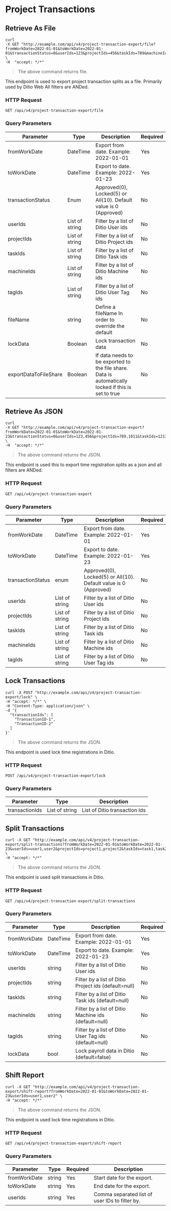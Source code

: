 # Project Transactions


## Retrieve As File
```shell
curl 
-X GET "http://example.com/api/v4/project-transaction-export/file?fromWorkDate=2022-01-01&toWorkDate=2022-01-01&transactionStatus=0&userIds=123&projectIds=456&taskIds=789&machineIds=357&tagIds=457&fileName=568&lockData=true&exportDataToFileShare=true" \
-H  "accept: */*"
```

> The above command returns file.

This endpoint is used to export project transaction splits as a file. Primarily used by Ditio Web All filters are ANDed.

### HTTP Request
`GET /api/v4/project-transaction-export/file`

### Query Parameters
| Parameter | Type | Description | Required |
| --- | --- | --- | --- |
| fromWorkDate | DateTime | Export from date. Example: 2022-01-01 | Yes |
| toWorkDate | DateTime | Export to date. Example: 2022-01-23 | Yes |
| transactionStatus | Enum | Approved(0), Locked(5) or All(10). Default value is 0 (Approved) | No |
| userIds | List of string | Filter by a list of Ditio User ids | No |
| projectIds | List of string | Filter by a list of Ditio Project ids | No |
| taskIds | List of string | Filter by a list of Ditio Task ids | No |
| machineIds | List of string | Filter by a list of Ditio Machine ids | No |
| tagIds | List of string | Filter by a list of Ditio User Tag ids | No |
| fileName | string | Define a fileName In order to override the default | No |
| lockData | Boolean | Lock transaction data | No |
| exportDataToFileShare | Boolean | If data needs to be exported to the file share. Data is automatically locked if this is set to true | No |



## Retrieve As JSON
```shell
curl 
-X GET "http://example.com/api/v4/project-transaction-export?fromWorkDate=2022-01-01&toWorkDate=2022-01-23&transactionStatus=0&userIds=123,456&projectIds=789,1011&taskIds=1213,1415&machineIds=1617,1819&tagIds=2021,2223" \
-H  "accept: */*"
```

> The above command returns the JSON.

This endpoint is used this to export time registration splits as a json and all filters are ANDed.

### HTTP Request
`GET /api/v4/project-transaction-export`

### Query Parameters
| Parameter        | Type            | Description                                                                                     | Required |
|------------------|----------------|-------------------------------------------------------------------------------------------------|----------|
| fromWorkDate      | DateTime       | Export from date. Example: 2022-01-01                                                           | Yes      |
| toWorkDate        | DateTime       | Export to date. Example: 2022-01-23                                                             | Yes      |
| transactionStatus | enum           | Approved(0), Locked(5) or All(10). Default value is 0 (Approved)                                | No       |
| userIds           | List of string | Filter by a list of Ditio User ids                                                              | No       |
| projectIds        | List of string | Filter by a list  of Ditio Project ids                                                           | No       |
| taskIds           | List of string | Filter by a list  of Ditio Task ids                                                              | No       |
| machineIds        | List of string | Filter by a list  of Ditio Machine ids                                                           | No       |
| tagIds            | List of string | Filter by a list  of Ditio User Tag ids                                                          | No       |



## Lock Transactions
```shell
curl -X POST "http://example.com/api/v4/project-transaction-export/lock" \
-H "accept: */*" \
-H "Content-Type: application/json" \
-d '{
  "transactionIds": [
    "TransactionID-1",
    "TransactionID-2"
  ]
}'
```

> The above command returns the JSON.

This endpoint is used lock time registrations in Ditio.

### HTTP Request
`POST /api/v4/project-transaction-export/lock`

### Query Parameters
| Parameter       | Type            | Description                        |
|-----------------|-----------------|----------------------------------- |
| transactionIds  | List of string  | List of Ditio transaction Ids      |



## Split Transactions
```shell
curl -X GET "http://example.com/api/v4/project-transaction-export/split-transactions?fromWorkDate=2022-01-01&toWorkDate=2022-01-23&userIds=user1,user2&projectIds=project1,project2&taskIds=task1,task2&machineIds=machine1,machine2&tagIds=tag1,tag2&lockData=false" \
-H "accept: */*"
```

> The above command returns the JSON.

This endpoint is used split transactions in Ditio.

### HTTP Request
`GET /api/v4/project-transaction-export/split-transactions`

### Query Parameters
| Parameter   | Type     | Description                                          | Required |
| ----------- | -------- | ---------------------------------------------------- | -------- |
| fromWorkDate| DateTime | Export from date. Example: 2022-01-01                | Yes      |
| toWorkDate  | DateTime | Export to date. Example: 2022-01-23                  | Yes      |
| userIds     | string   | Filter by a list of Ditio User ids                   | No       |
| projectIds  | string   | Filter by a list of Ditio Project ids (default=null) | No       |
| taskIds     | string   | Filter by a list of Ditio Task ids (default=null)    | No       |
| machineIds  | string   | Filter by a list of Ditio Machine ids (default=null) | No       |
| tagIds      | string   | Filter by a list of Ditio User Tag ids (default=null)| No       |
| lockData    | bool     | Lock payroll data in Ditio (default=false)           | No       |



## Shift Report
```shell
curl -X GET "http://example.com/api/v4/project-transaction-export/shift-report?fromWorkDate=2022-01-01&toWorkDate=2022-01-23&userIds=user1,user2" \
-H "accept: */*"
```

> The above command returns the JSON.

This endpoint is used lock time registrations in Ditio.

### HTTP Request
`GET /api/v4/project-transaction-export/shift-report`

### Query Parameters
| Parameter | Type | Required | Description |
|-----------|------|----------|-------------|
| fromWorkDate | string | Yes | Start date for the export. |
| toWorkDate | string | Yes | End date for the export. |
| userIds | string | Yes | Comma separated list of user IDs to filter by. |
